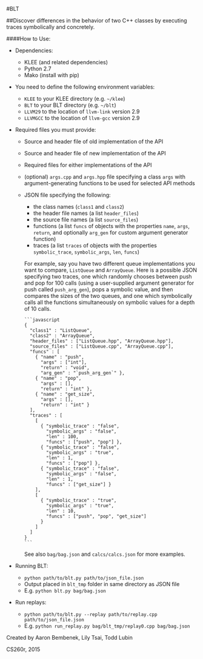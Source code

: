 #BLT

##Discover differences in the behavior of two C++ classes by executing traces symbolically and concretely.

####How to Use:
- Dependencies:
  - KLEE (and related dependencies)
  - Python 2.7
  - Mako (install with pip)
- You need to define the following environment variables:
  - `KLEE` to your KLEE directory (e.g. `~/klee`)
  - `BLT` to your BLT directory (e.g. `~/blt`)
  - `LLVM29` to the location of `llvm-link` version 2.9
  - `LLVMGCC` to the location of `llvm-gcc` version 2.9
- Required files you must provide:
  - Source and header file of old implementation of the API
  - Source and header file of new implementation of the API 
  - Required files for either implementations of the API 
  - (optional) `args.cpp` and `args.hpp` file specifying a class `args` with argument-generating functions to be used for selected API methods 
  - JSON file specifying the following:
      - the class names (`class1` and `class2`)
      - the header file names (a list `header_files`)
      - the source file names (a list `source_files`)
      - functions (a list `funcs` of objects with the properties `name`, `args`, `return`, and optionally `arg_gen` for custom argument generator function)
      - traces (a list `traces` of objects with the properties `symbolic_trace`, `symbolic_args`, `len`, `funcs`)

      For example, say you have two different queue implementations you want
      to compare, `ListQueue` and `ArrayQueue`. Here is a possible JSON specifying two
      traces, one which randomly chooses between push and pop for 100 calls (using
      a user-supplied argument generator for push called `push_arg_gen`),
      pops a symbolic value, and then compares the sizes of the two queues, and one
      which symbolically calls all the functions simultaneously on symbolic values
      for a depth of 10 calls. 

        ```javascript
        {
          "class1" : "ListQueue",
          "class2" : "ArrayQueue",
          "header_files" : ["ListQueue.hpp", "ArrayQueue.hpp"],
          "source_files" : ["ListQueue.cpp", "ArrayQueue.cpp"],
          "funcs" : [
            { "name" : "push",
              "args" : ["int"],
              "return" : "void",
              "arg_gen" : "`push_arg_gen`" },
            { "name" : "pop",
              "args" : [],
              "return" : "int" },
            { "name" : "get_size",
              "args" : [],
              "return" : "int" }
          ],
          "traces" : [
            [
              { "symbolic_trace" : "false",
                "symbolic_args" : "false",
                "len" : 100,
                "funcs" : ["push", "pop"] },
              { "symbolic_trace" : "false",
                "symbolic_args" : "true",
                "len" : 1,
                "funcs" : ["pop"] },
              { "symbolic_trace" : "false",
                "symbolic_args" : "false",
                "len" : 1,
                "funcs" : ["get_size"] }
            ],
            [
              { "symbolic_trace" : "true",
                "symbolic_args" : "true",
                "len" : 10,
                "funcs" : ["push", "pop", "get_size"]
              }
            ]
          ]
        }
        ```
        
      See also `bag/bag.json` and `calcs/calcs.json` for more examples.

- Running BLT:
    - `python path/to/blt.py path/to/json_file.json`
    - Output placed in `blt_tmp` folder in same directory as JSON file
    - E.g. `python blt.py bag/bag.json`

- Run replays:
    - `python path/to/blt.py --replay path/to/replay.cpp path/to/json_file.json`
    - E.g. `python run_replay.py bag/blt_tmp/replay0.cpp bag/bag.json`

Created by Aaron Bembenek, Lily Tsai, Todd Lubin

CS260r, 2015
